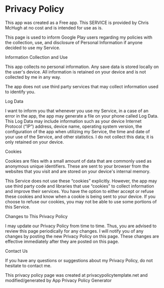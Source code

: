 # Privacy Policy

This app was created as a Free app. This SERVICE is provided by Chris McHugh at no cost and is intended for use as is.

This page is used to inform Google Play users regarding my policies with the collection, use, and disclosure of Personal Information if anyone decided to use my Service.

Information Collection and Use

This app collects no personal information. Any save data is stored locally on the user's device. All information is retained on your device and is not collected by me in any way.

The app does not use third party services that may collect information used to identify you.

Log Data

I want to inform you that whenever you use my Service, in a case of an error in the app, the app may generate a file on your phone called Log Data. This Log Data may include information such as your device Internet Protocol (“IP”) address, device name, operating system version, the configuration of the app when utilizing my Service, the time and date of your use of the Service, and other statistics. I do not collect this data; it is only retained on your device.

Cookies

Cookies are files with a small amount of data that are commonly used as anonymous unique identifiers. These are sent to your browser from the websites that you visit and are stored on your device's internal memory.

This Service does not use these “cookies” explicitly. However, the app may use third party code and libraries that use “cookies” to collect information and improve their services. You have the option to either accept or refuse these cookies and know when a cookie is being sent to your device. If you choose to refuse our cookies, you may not be able to use some portions of this Service.

Changes to This Privacy Policy

I may update our Privacy Policy from time to time. Thus, you are advised to review this page periodically for any changes. I will notify you of any changes by posting the new Privacy Policy on this page. These changes are effective immediately after they are posted on this page.

Contact Us

If you have any questions or suggestions about my Privacy Policy, do not hesitate to contact me.

This privacy policy page was created at privacypolicytemplate.net and modified/generated by App Privacy Policy Generator
